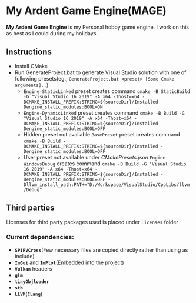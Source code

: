 # My Ardent Game Engine(MAGE)

**My Ardent Game Engine** is my Personal hobby game engine. I work on this as best as I could during my holidays.

## Instructions

* Install CMake
* Run GenerateProject.bat to generate Visual Studio solution with one of following presets(eg., `GenerateProject.bat <preset> [Some Cmake arguments]..`)
    - `Engine-StaticLinked` preset creates command `cmake -B StaticBuild -G "Visual Studio 16 2019" -A x64 -Thost=x64 -DCMAKE_INSTALL_PREFIX:STRING=${sourceDir}/Installed -Dengine_static_modules:BOOL=ON`
    - `Engine-DynamicLinked` preset creates command `cmake -B Build -G "Visual Studio 16 2019" -A x64 -Thost=x64 -DCMAKE_INSTALL_PREFIX:STRING=${sourceDir}/Installed -Dengine_static_modules:BOOL=OFF`
    - Hidden preset not available `BasePreset` preset creates command `cmake -B Build -DCMAKE_INSTALL_PREFIX:STRING=${sourceDir}/Installed -Dengine_static_modules:BOOL=OFF`
    - User preset not available under *CMakePresets.json* `Engine-WindowsDebug` creates command `cmake -B Build -G "Visual Studio 16 2019" -A x64 -Thost=x64 -DCMAKE_INSTALL_PREFIX:STRING=${sourceDir}/Installed -Dengine_static_modules:BOOL=OFF -Dllvm_install_path:PATH="D:/Workspace/VisualStudio/CppLibs/llvm/Debug"`
## Third parties
Licenses for third party packages used is placed under `Licenses` folder
### Current dependencies:
* **`SPIRVCross`**(Few necessary files are copied directly rather than using as include)
* **`ImGui`** and **`ImPlot`**(Embedded into the project)
* **`Vulkan`** headers
* **`glm`**
* **`tinyObjloader`**
* **`stb`**
* **`LLVM`**(**`CLang`**)